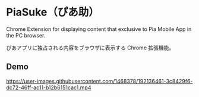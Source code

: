# PiaSuke（ぴあ助）

Chrome Extension for displaying content that exclusive to Pia Mobile App in the PC browser.

ぴあアプリに独占される内容をブラウザに表示する Chrome 拡張機能。

## Demo

https://user-images.githubusercontent.com/1468378/192136461-3c8429f6-dc72-46ff-ac11-b12b6151cac1.mp4

